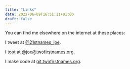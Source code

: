 ```yaml
---
title: "Links"
date: 2022-06-09T16:51:11+01:00
draft: false
---
```

You can find me elsewhere on the internet at these places:

I tweet at [@21stnames_joe](https://twitter.com/21stnames_joe).

I toot at [@joe@twofirstnames.org](https://toot.twofirstnames.org/@joe).

I make code at [git.twofirstnames.org](https://git.twofirstnames.org).